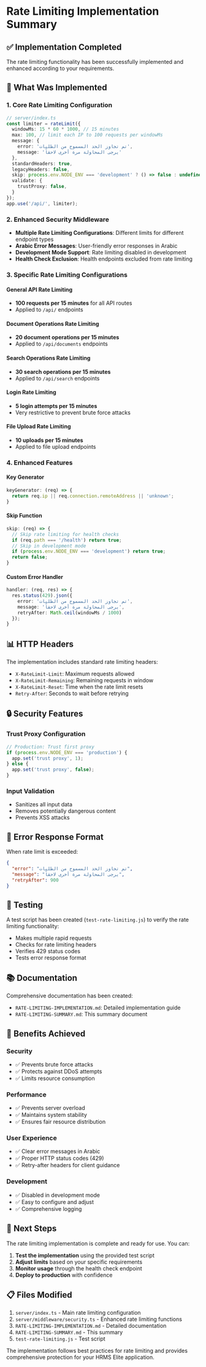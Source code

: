 # Rate Limiting Implementation Summary

## ✅ Implementation Completed

The rate limiting functionality has been successfully implemented and enhanced according to your requirements.

## 🔧 What Was Implemented

### 1. Core Rate Limiting Configuration
```typescript
// server/index.ts
const limiter = rateLimit({ 
  windowMs: 15 * 60 * 1000, // 15 minutes
  max: 100, // limit each IP to 100 requests per windowMs
  message: {
    error: 'تم تجاوز الحد المسموح من الطلبات',
    message: 'يرجى المحاولة مرة أخرى لاحقاً'
  },
  standardHeaders: true,
  legacyHeaders: false,
  skip: process.env.NODE_ENV === 'development' ? () => false : undefined,
  validate: {
    trustProxy: false,
  }
});
app.use('/api/', limiter);
```

### 2. Enhanced Security Middleware
- **Multiple Rate Limiting Configurations**: Different limits for different endpoint types
- **Arabic Error Messages**: User-friendly error responses in Arabic
- **Development Mode Support**: Rate limiting disabled in development
- **Health Check Exclusion**: Health endpoints excluded from rate limiting

### 3. Specific Rate Limiting Configurations

#### General API Rate Limiting
- **100 requests per 15 minutes** for all API routes
- Applied to `/api/` endpoints

#### Document Operations Rate Limiting
- **20 document operations per 15 minutes**
- Applied to `/api/documents` endpoints

#### Search Operations Rate Limiting
- **30 search operations per 15 minutes**
- Applied to `/api/search` endpoints

#### Login Rate Limiting
- **5 login attempts per 15 minutes**
- Very restrictive to prevent brute force attacks

#### File Upload Rate Limiting
- **10 uploads per 15 minutes**
- Applied to file upload endpoints

### 4. Enhanced Features

#### Key Generator
```typescript
keyGenerator: (req) => {
  return req.ip || req.connection.remoteAddress || 'unknown';
}
```

#### Skip Function
```typescript
skip: (req) => {
  // Skip rate limiting for health checks
  if (req.path === '/health') return true;
  // Skip in development mode
  if (process.env.NODE_ENV === 'development') return true;
  return false;
}
```

#### Custom Error Handler
```typescript
handler: (req, res) => {
  res.status(429).json({
    error: 'تم تجاوز الحد المسموح من الطلبات',
    message: 'يرجى المحاولة مرة أخرى لاحقاً',
    retryAfter: Math.ceil(windowMs / 1000)
  });
}
```

## 📊 HTTP Headers

The implementation includes standard rate limiting headers:
- `X-RateLimit-Limit`: Maximum requests allowed
- `X-RateLimit-Remaining`: Remaining requests in window
- `X-RateLimit-Reset`: Time when the rate limit resets
- `Retry-After`: Seconds to wait before retrying

## 🔒 Security Features

### Trust Proxy Configuration
```typescript
// Production: Trust first proxy
if (process.env.NODE_ENV === 'production') {
  app.set('trust proxy', 1);
} else {
  app.set('trust proxy', false);
}
```

### Input Validation
- Sanitizes all input data
- Removes potentially dangerous content
- Prevents XSS attacks

## 📝 Error Response Format

When rate limit is exceeded:
```json
{
  "error": "تم تجاوز الحد المسموح من الطلبات",
  "message": "يرجى المحاولة مرة أخرى لاحقاً",
  "retryAfter": 900
}
```

## 🧪 Testing

A test script has been created (`test-rate-limiting.js`) to verify the rate limiting functionality:
- Makes multiple rapid requests
- Checks for rate limiting headers
- Verifies 429 status codes
- Tests error response format

## 📚 Documentation

Comprehensive documentation has been created:
- `RATE-LIMITING-IMPLEMENTATION.md`: Detailed implementation guide
- `RATE-LIMITING-SUMMARY.md`: This summary document

## 🎯 Benefits Achieved

### Security
- ✅ Prevents brute force attacks
- ✅ Protects against DDoS attempts
- ✅ Limits resource consumption

### Performance
- ✅ Prevents server overload
- ✅ Maintains system stability
- ✅ Ensures fair resource distribution

### User Experience
- ✅ Clear error messages in Arabic
- ✅ Proper HTTP status codes (429)
- ✅ Retry-after headers for client guidance

### Development
- ✅ Disabled in development mode
- ✅ Easy to configure and adjust
- ✅ Comprehensive logging

## 🔄 Next Steps

The rate limiting implementation is complete and ready for use. You can:

1. **Test the implementation** using the provided test script
2. **Adjust limits** based on your specific requirements
3. **Monitor usage** through the health check endpoint
4. **Deploy to production** with confidence

## 📋 Files Modified

1. `server/index.ts` - Main rate limiting configuration
2. `server/middleware/security.ts` - Enhanced rate limiting functions
3. `RATE-LIMITING-IMPLEMENTATION.md` - Detailed documentation
4. `RATE-LIMITING-SUMMARY.md` - This summary
5. `test-rate-limiting.js` - Test script

The implementation follows best practices for rate limiting and provides comprehensive protection for your HRMS Elite application. 